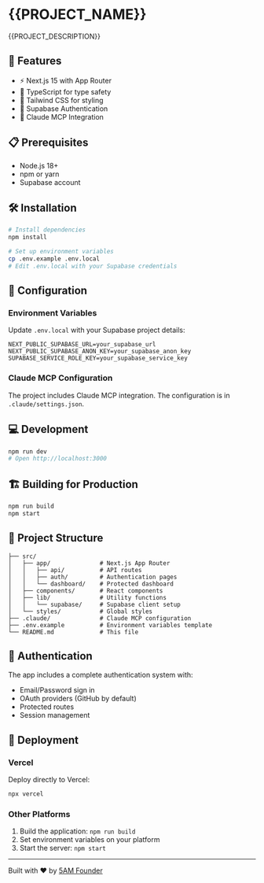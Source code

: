# {{PROJECT_NAME}}

{{PROJECT_DESCRIPTION}}

## 🚀 Features

- ⚡️ Next.js 15 with App Router
- 🔷 TypeScript for type safety
- 🎨 Tailwind CSS for styling
- 🔐 Supabase Authentication
- 🤖 Claude MCP Integration

## 📋 Prerequisites

- Node.js 18+
- npm or yarn
- Supabase account

## 🛠️ Installation

```bash
# Install dependencies
npm install

# Set up environment variables
cp .env.example .env.local
# Edit .env.local with your Supabase credentials
```

## 🔧 Configuration

### Environment Variables

Update `.env.local` with your Supabase project details:

```env
NEXT_PUBLIC_SUPABASE_URL=your_supabase_url
NEXT_PUBLIC_SUPABASE_ANON_KEY=your_supabase_anon_key
SUPABASE_SERVICE_ROLE_KEY=your_supabase_service_key
```

### Claude MCP Configuration

The project includes Claude MCP integration. The configuration is in `.claude/settings.json`.

## 💻 Development

```bash
npm run dev
# Open http://localhost:3000
```

## 🏗️ Building for Production

```bash
npm run build
npm start
```

## 📁 Project Structure

```
├── src/
│   ├── app/              # Next.js App Router
│   │   ├── api/          # API routes
│   │   ├── auth/         # Authentication pages
│   │   └── dashboard/    # Protected dashboard
│   ├── components/       # React components
│   ├── lib/              # Utility functions
│   │   └── supabase/     # Supabase client setup
│   └── styles/           # Global styles
├── .claude/              # Claude MCP configuration
├── .env.example          # Environment variables template
└── README.md             # This file
```

## 🔐 Authentication

The app includes a complete authentication system with:
- Email/Password sign in
- OAuth providers (GitHub by default)
- Protected routes
- Session management

## 🚀 Deployment

### Vercel

Deploy directly to Vercel:

```bash
npx vercel
```

### Other Platforms

1. Build the application: `npm run build`
2. Set environment variables on your platform
3. Start the server: `npm start`

---

Built with ❤️ by [5AM Founder](https://5amfounder.com)